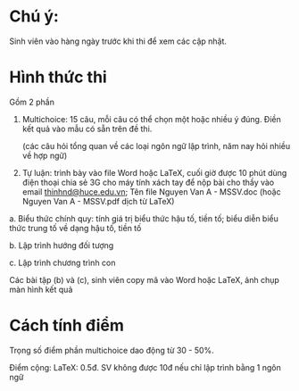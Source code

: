 # Chú ý:
Sinh viên vào hàng ngày trước khi thi để xem các cập nhật.

# Hình thức thi
Gồm 2 phần
1. Multichoice: 15 câu, mỗi câu có thể chọn một hoặc nhiều ý đúng. Điền kết quả vào mẫu có sẵn trên đề thi.
    
    (các câu hỏi tổng quan về các loại ngôn ngữ lập trình, năm nay hỏi nhiều về hợp ngữ)
2. Tự luận: trình bày vào file Word hoặc LaTeX, cuối giờ được 10 phút dùng điện thoại chia sẻ 3G cho máy tính xách tay để nộp bài cho thầy vào email thinhnd@huce.edu.vn; Tên file Nguyen Van A - MSSV.doc (hoặc Nguyen Van A - MSSV.pdf dịch từ LaTeX)
  
  a. Biểu thức chính quy: tính giá trị biểu thức hậu tố, tiền tố; biểu diễn biểu thức trung tố về dạng hậu tố, tiền tố
  
  b. Lập trình hướng đối tượng
  
  c. Lập trình chương trình con
  
Các bài tập (b) và (c), sinh viên copy mã vào Word hoặc LaTeX, ảnh chụp màn hình kết quả

# Cách tính điểm
Trọng số điểm phần multichoice dao động từ 30 - 50%.

Điểm cộng: LaTeX: 0.5đ. SV không được 10đ nếu chỉ lập trình bằng 1 ngôn ngữ


